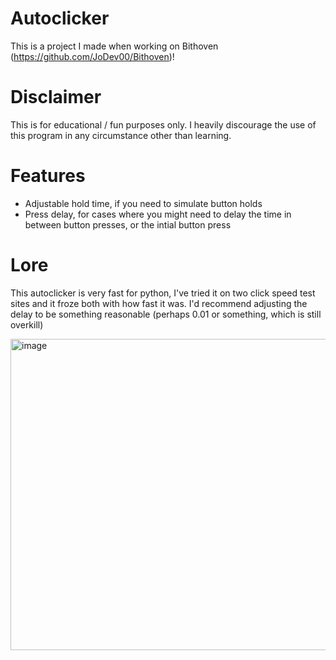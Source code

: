 # Autoclicker
This is a project I made when working on Bithoven (https://github.com/JoDev00/Bithoven)! 
# Disclaimer
This is for educational / fun purposes only. I heavily discourage the use of this program in any circumstance other than learning.
# Features
- Adjustable hold time, if you need to simulate button holds
- Press delay, for cases where you might need to delay the time in between button presses, or the intial button press
# Lore
This autoclicker is very fast for python, I've tried it on two click speed test sites and it froze both with how fast it was. 
I'd recommend adjusting the delay to be something reasonable (perhaps 0.01 or something, which is still overkill)

<img width="619" height="498" alt="image" src="https://github.com/user-attachments/assets/dd3be123-74f8-424b-b5cf-b98b54363e40" />

